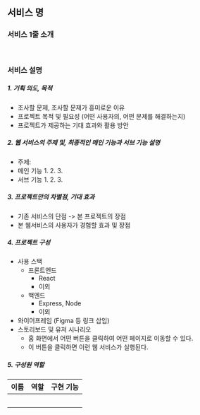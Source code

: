 ## **서비스 명**

### **서비스 1줄 소개**

<br>

### **서비스 설명**

##### 1. 기획 의도, 목적

- 조사할 문제, 조사할 문제가 흥미로운 이유
- 프로젝트 목적 및 필요성 (어떤 사용자의, 어떤 문제를 해결하는지)
- 프로젝트가 제공하는 기대 효과와 활용 방안

##### 2. 웹 서비스의 주제 및, 최종적인 메인 기능과 서브 기능 설명

- 주제:
- 메인 기능
  1.
  2.
  3.
- 서브 기능
  1.
  2.
  3.

##### 3. 프로젝트만의 차별점, 기대 효과

- 기존 서비스의 단점 -> 본 프로젝트의 장점
- 본 웹서비스의 사용자가 경험할 효과 및 장점

##### 4. 프로젝트 구성

- 사용 스택
  - 프론트엔드
    - React
    - 이외
  - 백엔드
    - Express, Node
    - 이외
- 와이어프레임 (Figma 등 링크 삽입)
- 스토리보드 및 유저 시나리오
  - 홈 화면에서 어떤 버튼을 클릭하여 어떤 페이지로 이동할 수 있다.
  - 이 버튼을 클릭하면 이런 웹 서비스가 실행된다.

##### 5. 구성원 역할

| 이름 | 역할 | 구현 기능 |
| ---- | ---- | --------- |
|      |      |           |
|      |      |           |
|      |      |           |
|      |      |           |
|      |      |           |
